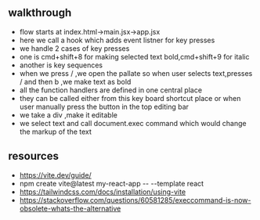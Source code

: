 ## walkthrough
- flow starts at index.html->main.jsx->app.jsx
- here we call a hook which adds event listner for key presses
- we handle 2 cases of key presses
- one is cmd+shift+8 for making selected text bold,cmd+shift+9 for italic
- another is key sequences
- when we press / ,we open the pallate so when user selects text,presses / and then b ,we make text as bold
- all the function handlers are defined in one central place
- they can be called either from this key board shortcut place or when user manually press the button in the top editing bar
- we take a div ,make it editable
- we select text and call document.exec command which would change the markup of the text


## resources
- https://vite.dev/guide/
- npm create vite@latest my-react-app -- --template react
- https://tailwindcss.com/docs/installation/using-vite
- https://stackoverflow.com/questions/60581285/execcommand-is-now-obsolete-whats-the-alternative